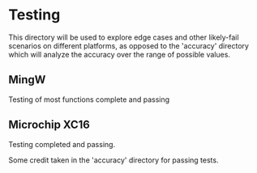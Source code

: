 # Testing #

This directory will be used to explore edge cases and other likely-fail scenarios on different platforms, as opposed to the 'accuracy' directory which will analyze the accuracy over the range of possible values.

## MingW ##

Testing of most functions complete and passing

## Microchip XC16 ##

Testing completed and passing.

Some credit taken in the 'accuracy' directory for passing tests.

